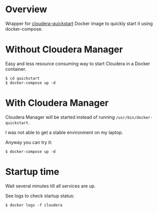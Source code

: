 Overview
========

Wrapper for [cloudera-quickstart] Docker image to quickly start it using
docker-compose.


Without Cloudera Manager
========================

Easy and less resource consuming way to start Cloudera in a Docker container.

    $ cd quickstart
    $ docker-compose up -d


With Cloudera Manager
=====================

Cloudera Manager will be started instead of running
`/usr/bin/docker-quickstart`.

I was not able to get a stable environment on my laptop.

Anyway you can try it:

    $ docker-compose up -d


Startup time
============

Wait several minutes till all services are up.

See logs to check startup status:

    $ docker logs -f cloudera


[cloudera-quickstart]: https://hub.docker.com/r/cloudera/quickstart/
